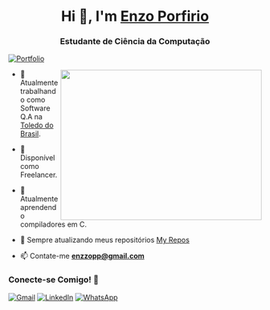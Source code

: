 <h1 align="center">Hi 👋, I'm <a href="https://enzzopp.github.io/" target="blank">
Enzo Porfirio</a></h1>
<h3 align="center">Estudante de Ciência da Computação</h3>

[![Portfolio](https://img.shields.io/badge/Clique%20e%20visite%20meu%20Portfólio-8A2BE2)](https://enzzopp.github.io)

<a target="_blank" align="center">
  <img align="right" top="500" height="300" width="400" src="https://raw.githubusercontent.com/MicaelliMedeiros/micaellimedeiros/master/image/computer-illustration.png">
</a>

- 💼 Atualmente trabalhando como Software Q.A na <a href="https://toledobrasil.com.br" target="blank">Toledo do Brasil</a>.

- 🤝 Disponível como Freelancer.

- 📗 Atualmente aprendendo compiladores em C.

- 📝 Sempre atualizando meus repositórios [My Repos](https://github.com/enzzopp?tab=repositories)

- 📫 Contate-me **enzzopp@gmail.com**

<h3 align="left">Conecte-se Comigo! 🤝 </h3>

<p align="left">
  <a href="mailto:enzzopp@gmail.com" title="Gmail">
  <img src="https://img.shields.io/badge/-Gmail-FF0000?style=flat-square&labelColor=FF0000&logo=gmail&logoColor=white&link=LINK-DO-SEU-GMAIL" alt="Gmail"/></a>
  <a href="https://www.linkedin.com/in/enzzopp/" title="LinkedIn">
  <img src="https://img.shields.io/badge/-Linkedin-0e76a8?style=flat-square&logo=Linkedin&logoColor=white&link=LINK-DO-SEU-LINKEDIN" alt="LinkedIn"/></a>
  <a href="https://wa.me/5511972498066" title="WhatsApp">
  <img src="https://img.shields.io/badge/-WhatsApp-25d366?style=flat-square&labelColor=25d366&logo=whatsapp&logoColor=white&link=API-DO-SEU-WHATSAPP" alt="WhatsApp"/></a>
</p>
